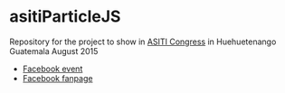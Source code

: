 # asitiParticleJS
Repository for the project to show in [ASITI Congress](http://www.asitigt.com) in Huehuetenango Guatemala August 2015
- [Facebook event](https://www.facebook.com/events/1646369665604810)
- [Facebook fanpage](https://www.facebook.com/ASITIH)
